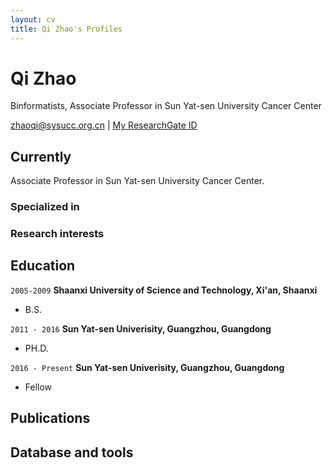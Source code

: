 ```yaml
---
layout: cv
title: Qi Zhao's Profiles
---
```

# Qi Zhao
Binformatists, Associate Professor in Sun Yat-sen University Cancer Center 

<div id="webaddress">
<a href="zhaoqi@sysucc.org.cn">zhaoqi@sysucc.org.cn</a>
| <a href="https://www.researchgate.net/profile/Qi_Zhao11">My ResearchGate ID</a>
</div>


## Currently

Associate Professor in Sun Yat-sen University Cancer Center.

### Specialized in




### Research interests




## Education

`2005-2009`
__Shaanxi University of Science and Technology, Xi'an, Shaanxi__

- B.S.

`2011 - 2016`
__Sun Yat-sen Univerisity, Guangzhou, Guangdong__

- PH.D.

`2016 - Present`
__Sun Yat-sen Univerisity, Guangzhou, Guangdong__

- Fellow


## Publications

## Database and tools 



